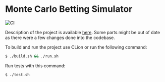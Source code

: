 # Monte Carlo Betting Simulator
![CI](https://github.com/bartekjacak/EOOP20L-project/workflows/CI/badge.svg)

Description of the project is available [here](https://github.com/bartekjacak/EOOP20L-project/blob/master/doc/preliminary.md). 
Some parts might be out of date as there were a few changes done into the codebase.

To build and run the project use CLion or run the following command:
```sh
$ ./build.sh && ./run.sh
```

Run tests with this command:
```sh
$ ./test.sh
```